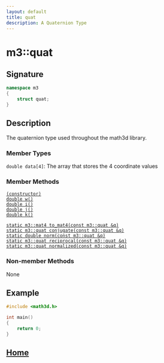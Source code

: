 ```yaml
---
layout: default
title: quat
description: A Quaternion Type
---
```


# m3::quat

## Signature

```c++
namespace m3
{
    struct quat;
}
```

## Description

The quaternion type used throughout the math3d library.

### Member Types

`double data[4]`: The array that stores the 4 coordinate values

### Member Methods

[`(constructor)`]()  
[`double w()`]()  
[`double i()`]()  
[`double j()`]()  
[`double k()`]()  
  
[`static m3::mat4 to_mat4(const m3::quat &q)`]()  
[`static m3::quat conjugate(const m3::quat &q)`]()  
[`static double norm(const m3::quat &q)`]()  
[`static m3::quat reciprocal(const m3::quat &q)`]()  
[`static m3::quat normalized(const m3::quat &q)`]()

### Non-member Methods

None

## Example

```c++
#include <math3d.h>

int main()
{
    return 0;
}
```

## [Home](https://developergy.github.io/math3d/)